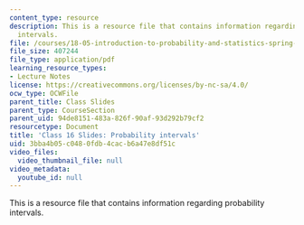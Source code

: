 ```yaml
---
content_type: resource
description: This is a resource file that contains information regarding probability
  intervals.
file: /courses/18-05-introduction-to-probability-and-statistics-spring-2014/3bba4b05c0480fdb4cacb6a47e8df51c_MIT18_05S14_class16slides.pdf
file_size: 407244
file_type: application/pdf
learning_resource_types:
- Lecture Notes
license: https://creativecommons.org/licenses/by-nc-sa/4.0/
ocw_type: OCWFile
parent_title: Class Slides
parent_type: CourseSection
parent_uid: 94de8151-483a-826f-90af-93d292b79cf2
resourcetype: Document
title: 'Class 16 Slides: Probability intervals'
uid: 3bba4b05-c048-0fdb-4cac-b6a47e8df51c
video_files:
  video_thumbnail_file: null
video_metadata:
  youtube_id: null
---
```

This is a resource file that contains information regarding probability intervals.